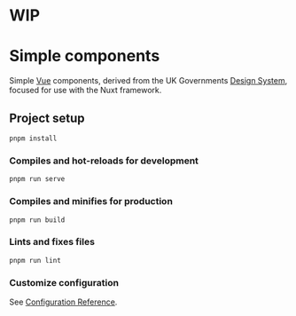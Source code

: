 # WIP

# Simple components

Simple [Vue](https://vuejs.org/) components, derived from the UK Governments [Design System](https://design-system.service.gov.uk/), focused for use with the Nuxt framework.

## Project setup
```
pnpm install
```

### Compiles and hot-reloads for development
```
pnpm run serve
```

### Compiles and minifies for production
```
pnpm run build
```

### Lints and fixes files
```
pnpm run lint
```

### Customize configuration
See [Configuration Reference](https://cli.vuejs.org/config/).
